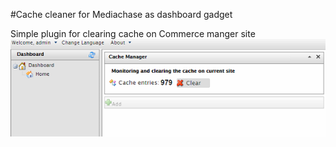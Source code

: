 #Cache cleaner for Mediachase as dashboard gadget

Simple plugin for clearing cache on Commerce manger site
![Plugin preview](./preview.png)
